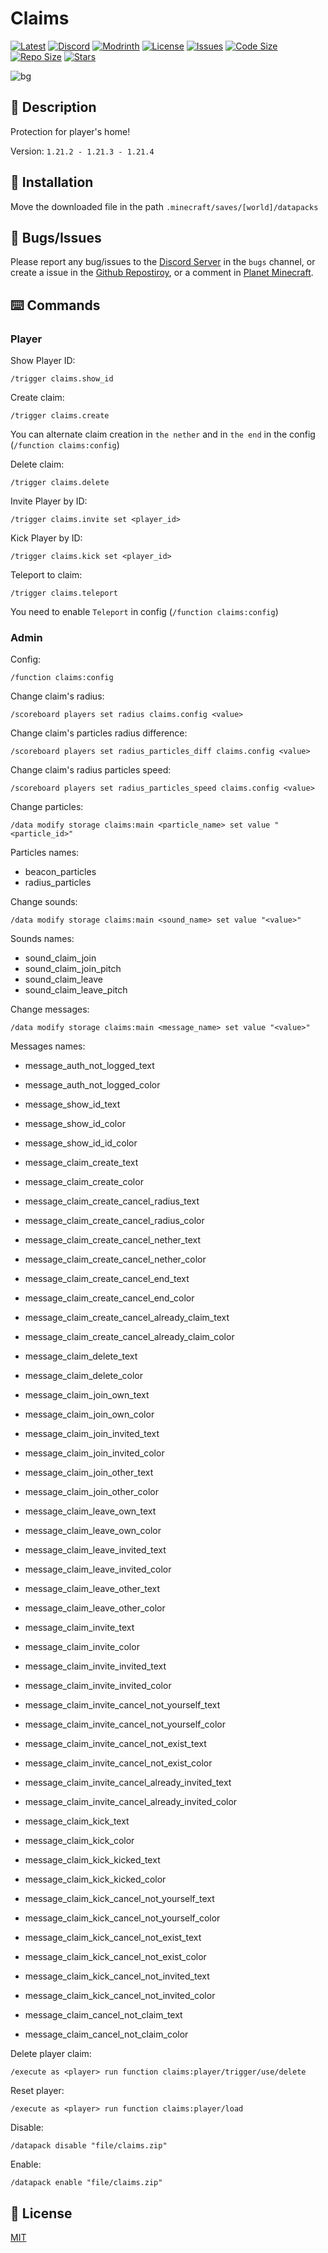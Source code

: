 # Claims

[![Latest](https://img.shields.io/github/v/release/lullaby6/claims-data-pack?color=blueviolet&logo=github)](https://github.com/lullaby6/claims-data-pack/releases) 
[![Discord](https://img.shields.io/discord/1327308441324097681?label=discord&color=blue&logo=discord)](https://discord.gg/5UdcDa5xNC) 
[![Modrinth](https://img.shields.io/modrinth/dt/claims?label=modrinth&logo=modrinth)](https://modrinth.com/datapack/claims) 
[![License](https://img.shields.io/badge/license-mit-green)](https://github.com/lullaby6/claims-data-pack/blob/main/LICENSE) 
[![Issues](https://img.shields.io/github/issues/lullaby6/claims-data-pack?color=orange&logo=github)](https://github.com/lullaby6/claims-data-pack/issues)
[![Code Size](https://img.shields.io/github/languages/code-size/lullaby6/claims-data-pack?color=purple&logoColor=white)](https://github.com/lullaby6/claims-data-pack)
[![Repo Size](https://img.shields.io/github/repo-size/lullaby6/claims-data-pack?logo=dropbox&color=red)](https://github.com/lullaby6/claims-data-pack)
[![Stars](https://img.shields.io/github/stars/lullaby6/claims-data-pack?logo=github&color=yellow)](https://github.com/lullaby6/claims-data-pack/stargazers)

![bg](https://raw.githubusercontent.com/lullaby6/claims-data-pack/refs/heads/main/images/bg.png)

## 📖 Description

Protection for player's home!

Version: `1.21.2 - 1.21.3 - 1.21.4`

## 📂 Installation

Move the downloaded file in the path `.minecraft/saves/[world]/datapacks`

## 👾 Bugs/Issues

Please report any bug/issues to the [Discord Server](https://discord.gg/5UdcDa5xNC) in the `bugs` channel, or create a issue in the [Github Repostiroy](https://github.com/lullaby6/claims-data-pack/issues), or a comment in [Planet Minecraft](https://www.planetminecraft.com/data-pack/claims).

## ⌨️ Commands

### Player

Show Player ID:

```mcfunction
/trigger claims.show_id
```

Create claim:

```mcfunction
/trigger claims.create
```

You can alternate claim creation in `the nether` and in `the end` in the config (`/function claims:config`)

Delete claim:

```mcfunction
/trigger claims.delete
```

Invite Player by ID:

```mcfunction
/trigger claims.invite set <player_id>
```

Kick Player by ID:

```mcfunction
/trigger claims.kick set <player_id>
```

Teleport to claim:

```mcfunction
/trigger claims.teleport
```

You need to enable `Teleport` in config (`/function claims:config`)

### Admin

Config:

```mcfunction
/function claims:config
```

Change claim's radius:

```mcfunction
/scoreboard players set radius claims.config <value>
```

Change claim's particles radius difference:

```mcfunction
/scoreboard players set radius_particles_diff claims.config <value>
```

Change claim's radius particles speed:

```mcfunction
/scoreboard players set radius_particles_speed claims.config <value>
```

Change particles:

```mcfunction
/data modify storage claims:main <particle_name> set value "<particle_id>"
```

Particles names:
- beacon_particles
- radius_particles

Change sounds:

```mcfunction
/data modify storage claims:main <sound_name> set value "<value>"
```

Sounds names:
- sound_claim_join
- sound_claim_join_pitch
- sound_claim_leave
- sound_claim_leave_pitch

Change messages:

```mcfunction
/data modify storage claims:main <message_name> set value "<value>"
```

Messages names:
- message_auth_not_logged_text
- message_auth_not_logged_color

- message_show_id_text
- message_show_id_color
- message_show_id_id_color

- message_claim_create_text
- message_claim_create_color
- message_claim_create_cancel_radius_text
- message_claim_create_cancel_radius_color
- message_claim_create_cancel_nether_text
- message_claim_create_cancel_nether_color
- message_claim_create_cancel_end_text
- message_claim_create_cancel_end_color
- message_claim_create_cancel_already_claim_text
- message_claim_create_cancel_already_claim_color

- message_claim_delete_text
- message_claim_delete_color

- message_claim_join_own_text
- message_claim_join_own_color
- message_claim_join_invited_text
- message_claim_join_invited_color
- message_claim_join_other_text
- message_claim_join_other_color

- message_claim_leave_own_text
- message_claim_leave_own_color
- message_claim_leave_invited_text
- message_claim_leave_invited_color
- message_claim_leave_other_text
- message_claim_leave_other_color

- message_claim_invite_text
- message_claim_invite_color
- message_claim_invite_invited_text
- message_claim_invite_invited_color
- message_claim_invite_cancel_not_yourself_text
- message_claim_invite_cancel_not_yourself_color
- message_claim_invite_cancel_not_exist_text
- message_claim_invite_cancel_not_exist_color
- message_claim_invite_cancel_already_invited_text
- message_claim_invite_cancel_already_invited_color

- message_claim_kick_text
- message_claim_kick_color
- message_claim_kick_kicked_text
- message_claim_kick_kicked_color
- message_claim_kick_cancel_not_yourself_text
- message_claim_kick_cancel_not_yourself_color
- message_claim_kick_cancel_not_exist_text
- message_claim_kick_cancel_not_exist_color
- message_claim_kick_cancel_not_invited_text
- message_claim_kick_cancel_not_invited_color

- message_claim_cancel_not_claim_text
- message_claim_cancel_not_claim_color

Delete player claim:

```mcfunction
/execute as <player> run function claims:player/trigger/use/delete
```

Reset player:

```mcfunction
/execute as <player> run function claims:player/load
```

Disable:

```mcfunction
/datapack disable "file/claims.zip"
```

Enable:

```mcfunction
/datapack enable "file/claims.zip"
```

## 🪪 License

[MIT](https://github.com/lullaby6/claims-data-pack/blob/main/LICENSE)